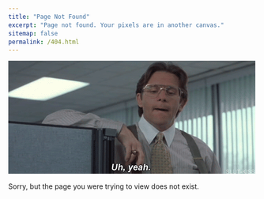 ```yaml
---
title: "Page Not Found"
excerpt: "Page not found. Your pixels are in another canvas."
sitemap: false
permalink: /404.html
---
```


![404 gif](/assets/gifs/uh-yeah.gif)

Sorry, but the page you were trying to view does not exist.
